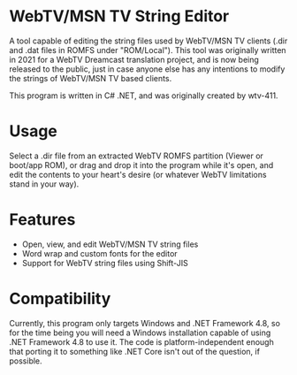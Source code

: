# WebTV/MSN TV String Editor
A tool capable of editing the string files used by WebTV/MSN TV clients (.dir and .dat files in ROMFS under "ROM/Local"). This tool was originally written in 2021 for a WebTV Dreamcast translation project, and is now being released to the public, just in case anyone else has any intentions to modify the strings of WebTV/MSN TV based clients.

This program is written in C# .NET, and was originally created by wtv-411.

# Usage
Select a .dir file from an extracted WebTV ROMFS partition (Viewer or boot/app ROM), or drag and drop it into the program while it's open, and edit the contents to your heart's desire (or whatever WebTV limitations stand in your way).

# Features
- Open, view, and edit WebTV/MSN TV string files
- Word wrap and custom fonts for the editor
- Support for WebTV string files using Shift-JIS

# Compatibility
Currently, this program only targets Windows and .NET Framework 4.8, so for the time being you will need a Windows installation capable of using .NET Framework 4.8 to use it. The code is platform-independent enough that porting it to something like .NET Core isn't out of the question, if possible.
